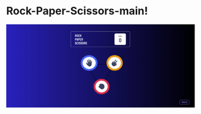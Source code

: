 # Rock-Paper-Scissors-main!
[![Rock-Paper-Scissors](Animation.gif)](https://omercinar00.github.io/Rock-Paper-Scissors/)

